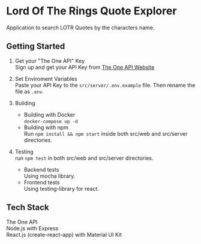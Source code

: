 # Lord Of The Rings Quote Explorer
Application to search LOTR Quotes by the characters name.

## Getting Started

1. Get your "The One API" Key <br/>
    Sign up and get your API Key from [The One API Website](https://the-one-api.dev/sign-up)
2. Set Enviroment Variables <br/>
    Paste your API Key to the `src/server/.env.example` file. Then rename the file as `.env`.

3. Building
    - Building with Docker <br/>
        `docker-compose up -d`
    - Building with npm <br/>
        Run `npm install && npm start` inside both src/web and src/server directories.
        <br />

4. Testing<br/>
    run `npm test` in both src/web and src/server directories.
    - Backend tests<br/>
        Using mocha library.
    - Frontend tests<br/>
        Using testing-library for react.
        
## Tech Stack
The One API <br />
Node.js with Express <br />
React.js (create-react-app) with Material UI Kit <br />
